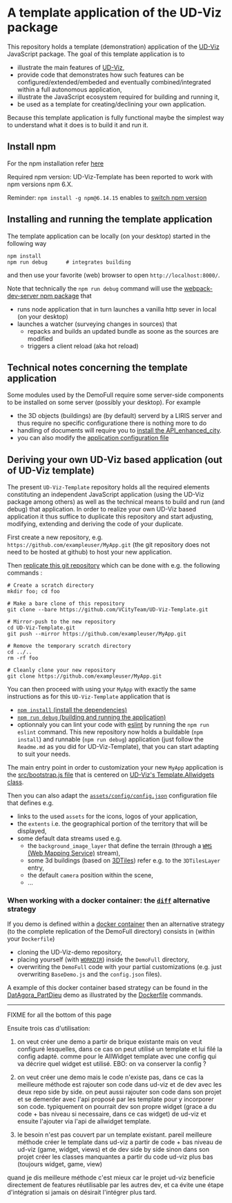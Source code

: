 # A template application of the UD-Viz package

This repository holds a template (demonstration) application of the [UD-Viz](https://github.com/VCityTeam/UD-Viz)
JavaScript package. The goal of this template application is to

- illustrate the main features of [UD-Viz](https://github.com/VCityTeam/UD-Viz),
- provide code that demonstrates how such features can be configured/extended/embeded
  and eventually combined/integrated within a full autonomous application,
- illustrate the JavaScript ecosystem required for building and running it,
- be used as a template for creating/declining your own application.

Because this template application is fully functional maybe the simplest way to
understand what it does is to build it and run it.

## Install npm
For the npm installation refer [here](https://github.com/VCityTeam/UD-SV/blob/master/Tools/ToolNpm.md)

Required npm version: UD-Viz-Template has been reported to work with npm versions npm 6.X.

Reminder: `npm install -g npm@6.14.15` enables to [switch npm version](https://github.com/VCityTeam/UD-SV/blob/master/Tools/ToolNpm.md#task-switch-npm-version)

## Installing and running the template application

The template application can be locally (on your desktop) started in the following way
```
npm install
npm run debug      # integrates building
```
and then use your favorite (web) browser to open
`http://localhost:8000/`.

Note that technically the `npm run debug` command will use the [webpack-dev-server npm package](https://github.com/webpack/webpack-dev-server) that
 - runs node application that in turn launches a vanilla http sever in local (on your desktop) 
 - launches a watcher (surveying changes in sources) that
   - repacks and builds an updated bundle as soone as the sources are modified 
   - triggers a client reload (aka hot reload) 

## Technical notes concerning the template application
Some modules used by the DemoFull require some server-side components to be installed on
some server (possibly your desktop). For example
 * the 3D objects (buildings) are (by default) serverd by a LIRIS server
   and thus require no specific configuratione there is nothing more to do
 * handling of documents will require you to [install the API_enhanced_city](https://github.com/VCityTeam/UD-Serv/blob/master/API_Enhanced_City/INSTALL.md).
 * you can also modify the [application configuration file](assets/config/config.json)


## Deriving your own UD-Viz based application (out of UD-Viz template)
The present `UD-Viz-Template` repository holds all the required elements constituting an independent JavaScript 
application (using the UD-Viz package among others) as well as the technical means to build and run (and debug)
that application.
In order to realize your own UD-Viz based application it thus suffice to duplicate this repository and start
adjusting, modifying, extending and deriving the code of your duplicate.

First create a new repository, e.g. `https://github.com/exampleuser/MyApp.git` (the git repository does not need to be hosted at github) to host your new application.

Then [replicate this git repository](https://docs.github.com/en/repositories/creating-and-managing-repositories/duplicating-a-repository) which can be done with e.g. the following commands :

```
# Create a scratch directory
mkdir foo; cd foo 

# Make a bare clone of this repository
git clone --bare https://github.com/VCityTeam/UD-Viz-Template.git

# Mirror-push to the new repository
cd UD-Viz-Template.git
git push --mirror https://github.com/exampleuser/MyApp.git

# Remove the temporary scratch directory
cd ../..
rm -rf foo  

# Cleanly clone your new repository
git clone https://github.com/exampleuser/MyApp.git
```

You can then proceed with using your `MyApp` with exactly the same instructions 
as for this `UD-Viz-Template` application that is
 * [`npm install` (install the dependencies)](https://github.com/VCityTeam/UD-Viz-demo#installing-the-demo-applications)
 * [`npm run debug` (building and running the application)](https://github.com/VCityTeam/UD-Viz-demo/blob/master/README.md#installing-demofull)
 * optionnaly you can lint your code with [eslint](https://eslint.org/) by running the `npm run eslint` command.
This new repository now holds a buildable (`npm install`) and runnable (`npm run debug`) application (just follow the `Readme.md` 
as you did for UD-Viz-Template), that you can start adapting to suit your needs.

The main entry point in order to customization your new `MyApp` application is the 
[src/bootstrap.js file](https://github.com/VCityTeam/UD-Viz-Template/blob/master/src/bootstrap.js)
that is centered on [UD-Viz's Template.Allwidgets class](https://github.com/VCityTeam/UD-Viz/blob/master/src/Templates/AllWidget/AllWidget.js).

Then you can also adapt the 
[`assets/config/config.json`](/assets/config/config.json)
configuration file that defines e.g.
 * links to the used `assets` for the icons, logos of your application,
 * the `extents` i.e. the geographical portion of the territory that will be displayed,
 * some default data streams used e.g.
    - the `background_image_layer` that define the terrain (through a [`WMS` (Web Mapping Service)](https://www.lib.ncsu.edu/gis/ogcwms) stream),
    - some 3d buildings (based on [3DTiles](https://github.com/CesiumGS/3d-tiles)) refer e.g. to the `3DTilesLayer` entry,
    - the default `camera` position within the scene,
    - ...

### When working with a docker container: the [`diff`](https://en.wikipedia.org/wiki/Diff) alternative strategy
If you demo is defined within a [docker container](https://en.wikipedia.org/wiki/Docker_(software)) then an alternative strategy
(to the complete replication of the DemoFull directory) consists in (within your `Dockerfile`)
 - cloning the UD-Viz-demo repository,
 - placing yourself (with [`WORKDIR`](https://docs.docker.com/engine/reference/builder/#workdir)) inside the `DemoFull` directory,
 - overwriting the `DemoFull` code with your partial customizations (e.g. just overwriting `BaseDemo.js` and the `config.json` files).

A example of this docker container based strategy can be found in the 
[DatAgora_PartDieu](https://github.com/VCityTeam/UD-Demo-DatAgora-Vegetalisation-PartDieu)
demo as illustrated by the
[Dockerfile](https://github.com/VCityTeam/UD-Demo-DatAgora-Vegetalisation-PartDieu/tree/master/ud-viz-context/Dockerfile#L28)
commands.

--- 
FIXME for all the bottom of this page

Ensuite trois cas d'utilisation:

1. on veut créer une demo a partir de brique existante mais on veut configuré lesquelles, dans ce cas on peut utilisé un template et lui filé la config adapté. comme pour le AllWidget template avec une config qui va décrire quel widget est utilisé. EBO: on va conserver la config ?

2. on veut créer une demo mais le code n'existe pas, dans ce cas la meilleure méthode est rajouter son code dans ud-viz et de dev avec les deux repo side by side. on peut aussi rajouter son code dans son projet et se demerder avec l'api proposé par les template pour y incorporer son code. typiquement on pourrait dev son propre widget (grace a du code + bas niveau si necessaire, dans ce cas widget) de ud-viz et ensuite l'ajouter via l'api de allwidget template.
3. le besoin n'est pas couvert par un template existant. pareil meilleure méthode créer le template dans ud-viz a partir de code + bas niveau de ud-viz (game, widget, views) et de dev side by side sinon dans son projet créer les classes manquantes a partir du code ud-viz plus bas (toujours widget, game, view)

quand je dis meilleure méthode c'est mieux car le projet ud-viz beneficie directement de features réutilisable par les autres dev, et ca évite une étape d'intégration si jamais on désirait l'intégrer plus tard.



